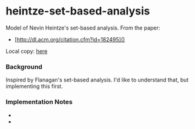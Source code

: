 heintze-set-based-analysis
===

Model of Nevin Heintze's set-based analysis.
From the paper:

- [http://dl.acm.org/citation.cfm?id=182495]()

Local copy: [here](./src/h-lfp-1994.pdf)


### Background

Inspired by Flanagan's set-based analysis.
I'd like to understand that, but implementing this first.


### Implementation Notes

- 
- 
